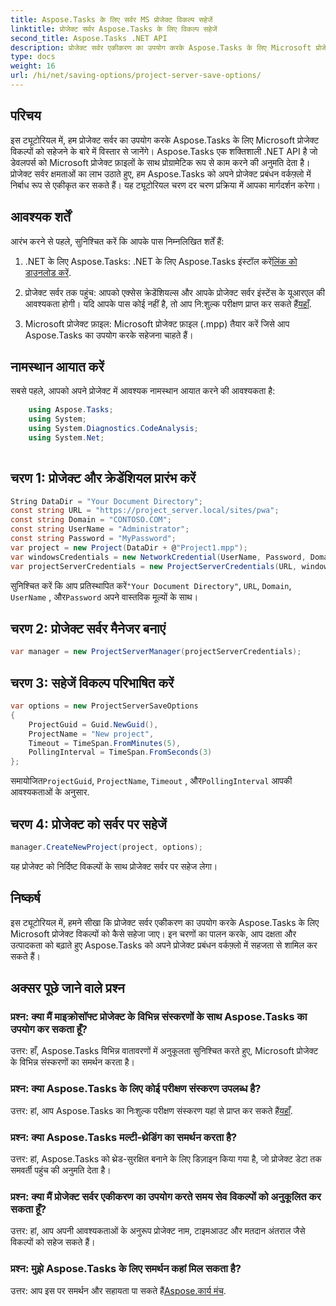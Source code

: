```yaml
---
title: Aspose.Tasks के लिए सर्वर MS प्रोजेक्ट विकल्प सहेजें
linktitle: प्रोजेक्ट सर्वर Aspose.Tasks के लिए विकल्प सहेजें
second_title: Aspose.Tasks .NET API
description: प्रोजेक्ट सर्वर एकीकरण का उपयोग करके Aspose.Tasks के लिए Microsoft प्रोजेक्ट विकल्पों को सहेजना सीखें। अपने प्रोजेक्ट प्रबंधन वर्कफ़्लो को बढ़ाएँ।
type: docs
weight: 16
url: /hi/net/saving-options/project-server-save-options/
---
```

## परिचय
इस ट्यूटोरियल में, हम प्रोजेक्ट सर्वर का उपयोग करके Aspose.Tasks के लिए Microsoft प्रोजेक्ट विकल्पों को सहेजने के बारे में विस्तार से जानेंगे। Aspose.Tasks एक शक्तिशाली .NET API है जो डेवलपर्स को Microsoft प्रोजेक्ट फ़ाइलों के साथ प्रोग्रामेटिक रूप से काम करने की अनुमति देता है। प्रोजेक्ट सर्वर क्षमताओं का लाभ उठाते हुए, हम Aspose.Tasks को अपने प्रोजेक्ट प्रबंधन वर्कफ़्लो में निर्बाध रूप से एकीकृत कर सकते हैं। यह ट्यूटोरियल चरण दर चरण प्रक्रिया में आपका मार्गदर्शन करेगा।
## आवश्यक शर्तें
आरंभ करने से पहले, सुनिश्चित करें कि आपके पास निम्नलिखित शर्तें हैं:
1.  .NET के लिए Aspose.Tasks: .NET के लिए Aspose.Tasks इंस्टॉल करें[लिंक को डाउनलोड करें](https://releases.aspose.com/tasks/net/).
   
2. प्रोजेक्ट सर्वर तक पहुंच: आपको एक्सेस क्रेडेंशियल्स और आपके प्रोजेक्ट सर्वर इंस्टेंस के यूआरएल की आवश्यकता होगी। यदि आपके पास कोई नहीं है, तो आप नि:शुल्क परीक्षण प्राप्त कर सकते हैं[यहाँ](https://releases.aspose.com/).
3. Microsoft प्रोजेक्ट फ़ाइल: Microsoft प्रोजेक्ट फ़ाइल (.mpp) तैयार करें जिसे आप Aspose.Tasks का उपयोग करके सहेजना चाहते हैं।

## नामस्थान आयात करें
सबसे पहले, आपको अपने प्रोजेक्ट में आवश्यक नामस्थान आयात करने की आवश्यकता है:
```csharp
    using Aspose.Tasks;
    using System;
    using System.Diagnostics.CodeAnalysis;
    using System.Net;
    
```
## चरण 1: प्रोजेक्ट और क्रेडेंशियल प्रारंभ करें
```csharp
String DataDir = "Your Document Directory";
const string URL = "https://project_server.local/sites/pwa";
const string Domain = "CONTOSO.COM";
const string UserName = "Administrator";
const string Password = "MyPassword";
var project = new Project(DataDir + @"Project1.mpp");
var windowsCredentials = new NetworkCredential(UserName, Password, Domain);
var projectServerCredentials = new ProjectServerCredentials(URL, windowsCredentials);
```
 सुनिश्चित करें कि आप प्रतिस्थापित करें`"Your Document Directory"`, `URL`, `Domain`, `UserName` , और`Password` अपने वास्तविक मूल्यों के साथ।
## चरण 2: प्रोजेक्ट सर्वर मैनेजर बनाएं
```csharp
var manager = new ProjectServerManager(projectServerCredentials);
```
## चरण 3: सहेजें विकल्प परिभाषित करें
```csharp
var options = new ProjectServerSaveOptions
{
    ProjectGuid = Guid.NewGuid(),
    ProjectName = "New project",
    Timeout = TimeSpan.FromMinutes(5),
    PollingInterval = TimeSpan.FromSeconds(3)
};
```
 समायोजित`ProjectGuid`, `ProjectName`, `Timeout` , और`PollingInterval` आपकी आवश्यकताओं के अनुसार.
## चरण 4: प्रोजेक्ट को सर्वर पर सहेजें
```csharp
manager.CreateNewProject(project, options);
```
यह प्रोजेक्ट को निर्दिष्ट विकल्पों के साथ प्रोजेक्ट सर्वर पर सहेज लेगा।

## निष्कर्ष
इस ट्यूटोरियल में, हमने सीखा कि प्रोजेक्ट सर्वर एकीकरण का उपयोग करके Aspose.Tasks के लिए Microsoft प्रोजेक्ट विकल्पों को कैसे सहेजा जाए। इन चरणों का पालन करके, आप दक्षता और उत्पादकता को बढ़ाते हुए Aspose.Tasks को अपने प्रोजेक्ट प्रबंधन वर्कफ़्लो में सहजता से शामिल कर सकते हैं।
## अक्सर पूछे जाने वाले प्रश्न
### प्रश्न: क्या मैं माइक्रोसॉफ्ट प्रोजेक्ट के विभिन्न संस्करणों के साथ Aspose.Tasks का उपयोग कर सकता हूँ?
उत्तर: हाँ, Aspose.Tasks विभिन्न वातावरणों में अनुकूलता सुनिश्चित करते हुए, Microsoft प्रोजेक्ट के विभिन्न संस्करणों का समर्थन करता है।
### प्रश्न: क्या Aspose.Tasks के लिए कोई परीक्षण संस्करण उपलब्ध है?
 उत्तर: हां, आप Aspose.Tasks का निःशुल्क परीक्षण संस्करण यहां से प्राप्त कर सकते हैं[यहाँ](https://releases.aspose.com/).
### प्रश्न: क्या Aspose.Tasks मल्टी-थ्रेडिंग का समर्थन करता है?
उत्तर: हां, Aspose.Tasks को थ्रेड-सुरक्षित बनाने के लिए डिज़ाइन किया गया है, जो प्रोजेक्ट डेटा तक समवर्ती पहुंच की अनुमति देता है।
### प्रश्न: क्या मैं प्रोजेक्ट सर्वर एकीकरण का उपयोग करते समय सेव विकल्पों को अनुकूलित कर सकता हूँ?
उत्तर: हां, आप अपनी आवश्यकताओं के अनुरूप प्रोजेक्ट नाम, टाइमआउट और मतदान अंतराल जैसे विकल्पों को सहेज सकते हैं।
### प्रश्न: मुझे Aspose.Tasks के लिए समर्थन कहां मिल सकता है?
 उत्तर: आप इस पर समर्थन और सहायता पा सकते हैं[Aspose.कार्य मंच](https://forum.aspose.com/c/tasks/15).